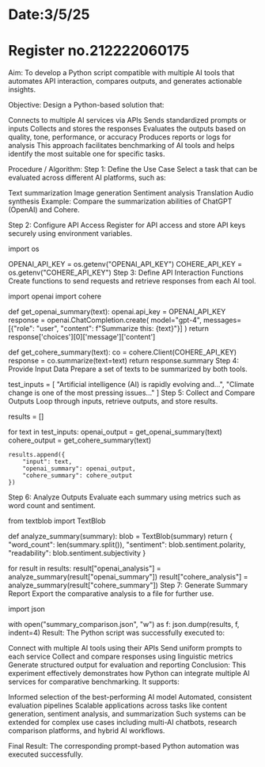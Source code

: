 # Date:3/5/25
# Register no.212222060175
Aim:
To develop a Python script compatible with multiple AI tools that automates API interaction, compares outputs, and generates actionable insights.

Objective:
Design a Python-based solution that:

Connects to multiple AI services via APIs
Sends standardized prompts or inputs
Collects and stores the responses
Evaluates the outputs based on quality, tone, performance, or accuracy
Produces reports or logs for analysis
This approach facilitates benchmarking of AI tools and helps identify the most suitable one for specific tasks.

Procedure / Algorithm:
Step 1: Define the Use Case
Select a task that can be evaluated across different AI platforms, such as:

Text summarization
Image generation
Sentiment analysis
Translation
Audio synthesis
Example: Compare the summarization abilities of ChatGPT (OpenAI) and Cohere.

Step 2: Configure API Access
Register for API access and store API keys securely using environment variables.

import os

OPENAI_API_KEY = os.getenv("OPENAI_API_KEY")
COHERE_API_KEY = os.getenv("COHERE_API_KEY")
Step 3: Define API Interaction Functions
Create functions to send requests and retrieve responses from each AI tool.

import openai
import cohere

def get_openai_summary(text):
    openai.api_key = OPENAI_API_KEY
    response = openai.ChatCompletion.create(
        model="gpt-4",
        messages=[{"role": "user", "content": f"Summarize this: {text}"}]
    )
    return response['choices'][0]['message']['content']

def get_cohere_summary(text):
    co = cohere.Client(COHERE_API_KEY)
    response = co.summarize(text=text)
    return response.summary
Step 4: Provide Input Data
Prepare a set of texts to be summarized by both tools.

test_inputs = [
    "Artificial intelligence (AI) is rapidly evolving and...",
    "Climate change is one of the most pressing issues..."
]
Step 5: Collect and Compare Outputs
Loop through inputs, retrieve outputs, and store results.

results = []

for text in test_inputs:
    openai_output = get_openai_summary(text)
    cohere_output = get_cohere_summary(text)
    
    results.append({
        "input": text,
        "openai_summary": openai_output,
        "cohere_summary": cohere_output
    })
Step 6: Analyze Outputs
Evaluate each summary using metrics such as word count and sentiment.

from textblob import TextBlob

def analyze_summary(summary):
    blob = TextBlob(summary)
    return {
        "word_count": len(summary.split()),
        "sentiment": blob.sentiment.polarity,
        "readability": blob.sentiment.subjectivity
    }

for result in results:
    result["openai_analysis"] = analyze_summary(result["openai_summary"])
    result["cohere_analysis"] = analyze_summary(result["cohere_summary"])
Step 7: Generate Summary Report
Export the comparative analysis to a file for further use.

import json

with open("summary_comparison.json", "w") as f:
    json.dump(results, f, indent=4)
Result:
The Python script was successfully executed to:

Connect with multiple AI tools using their APIs
Send uniform prompts to each service
Collect and compare responses using linguistic metrics
Generate structured output for evaluation and reporting
Conclusion:
This experiment effectively demonstrates how Python can integrate multiple AI services for comparative benchmarking. It supports:

Informed selection of the best-performing AI model
Automated, consistent evaluation pipelines
Scalable applications across tasks like content generation, sentiment analysis, and summarization
Such systems can be extended for complex use cases including multi-AI chatbots, research comparison platforms, and hybrid AI workflows.

Final Result:
The corresponding prompt-based Python automation was executed successfully.
